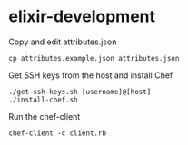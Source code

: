 # elixir-development

Copy and edit attributes.json

```
cp attributes.example.json attributes.json
```

Get SSH keys from the host and install Chef

```
./get-ssh-keys.sh [username]@[host]
./install-chef.sh
```

Run the chef-client

```
chef-client -c client.rb
```

